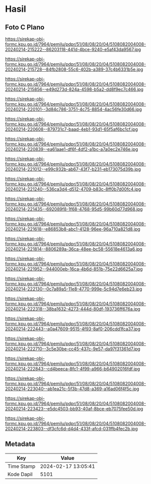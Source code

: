 # Hasil

## Foto C Plano

https://sirekap-obj-formc.kpu.go.id/7964/pemilu/pdpr/51/08/08/20/04/5108082004008-20240214-215222--86203118-441d-4bce-9240-e5af43da9567.jpg

https://sirekap-obj-formc.kpu.go.id/7964/pemilu/pdpr/51/08/08/20/04/5108082004008-20240214-215728--84fb2808-55c6-402b-a389-37c4b6331b5e.jpg

https://sirekap-obj-formc.kpu.go.id/7964/pemilu/pdpr/51/08/08/20/04/5108082004008-20240214-215856--e49d273d-824a-4598-b5a2-dd8f9ec7c466.jpg

https://sirekap-obj-formc.kpu.go.id/7964/pemilu/pdpr/51/08/08/20/04/5108082004008-20240214-220101--3d84c786-3751-4c75-8854-4ac56fe30d66.jpg

https://sirekap-obj-formc.kpu.go.id/7964/pemilu/pdpr/51/08/08/20/04/5108082004008-20240214-220608--879731c7-baad-4eb1-93d1-65f5af6bc1cf.jpg

https://sirekap-obj-formc.kpu.go.id/7964/pemilu/pdpr/51/08/08/20/04/5108082004008-20240214-220839--ea61aae1-df6f-4df2-a1bc-a7a0ec2e746e.jpg

https://sirekap-obj-formc.kpu.go.id/7964/pemilu/pdpr/51/08/08/20/04/5108082004008-20240214-221012--e99c932b-ab67-43f7-b231-eb173075d39b.jpg

https://sirekap-obj-formc.kpu.go.id/7964/pemilu/pdpr/51/08/08/20/04/5108082004008-20240214-221240--536ca3d4-d512-4709-b83c-8ff0b7d00fc4.jpg

https://sirekap-obj-formc.kpu.go.id/7964/pemilu/pdpr/51/08/08/20/04/5108082004008-20240214-221435--692089f8-1f68-4768-95d5-99b60d77d968.jpg

https://sirekap-obj-formc.kpu.go.id/7964/pemilu/pdpr/51/08/08/20/04/5108082004008-20240214-221618--e86853b8-abc1-4128-96ee-96a710a821d8.jpg

https://sirekap-obj-formc.kpu.go.id/7964/pemilu/pdpr/51/08/08/20/04/5108082004008-20240214-221814--8806289a-36ca-48ee-bc58-55618e4613a6.jpg

https://sirekap-obj-formc.kpu.go.id/7964/pemilu/pdpr/51/08/08/20/04/5108082004008-20240214-221952--944000eb-16ca-4b6d-851b-75e22d6625a7.jpg

https://sirekap-obj-formc.kpu.go.id/7964/pemilu/pdpr/51/08/08/20/04/5108082004008-20240214-222130--0c7a89a5-11e8-4770-999e-5c94d7e6eb23.jpg

https://sirekap-obj-formc.kpu.go.id/7964/pemilu/pdpr/51/08/08/20/04/5108082004008-20240214-222318--38ba1632-4273-444d-80df-193736ff676a.jpg

https://sirekap-obj-formc.kpu.go.id/7964/pemilu/pdpr/51/08/08/20/04/5108082004008-20240214-222443--a0a47609-9515-4f93-8af0-206cdd1fca37.jpg

https://sirekap-obj-formc.kpu.go.id/7964/pemilu/pdpr/51/08/08/20/04/5108082004008-20240214-222710--3c5e30be-cc45-437c-9e57-da97f31361d7.jpg

https://sirekap-obj-formc.kpu.go.id/7964/pemilu/pdpr/51/08/08/20/04/5108082004008-20240214-222843--cd4beeca-8fc1-4f99-a966-b64902016fdf.jpg

https://sirekap-obj-formc.kpu.go.id/7964/pemilu/pdpr/51/08/08/20/04/5108082004008-20240214-223040--ab1ea21c-5f3b-47d8-a369-a16ad06f4f5c.jpg

https://sirekap-obj-formc.kpu.go.id/7964/pemilu/pdpr/51/08/08/20/04/5108082004008-20240214-223423--e5dc4503-bb93-40af-8bce-eb7075fee50d.jpg

https://sirekap-obj-formc.kpu.go.id/7964/pemilu/pdpr/51/08/08/20/04/5108082004008-20240214-223803--df3cfc6d-d4d4-433f-afcd-031ffb4fec2b.jpg


## Metadata

| Key        | Value               |
| ---------- | ------------------- |
| Time Stamp | 2024-02-17 13:05:41 |
| Kode Dapil | 5101                |




